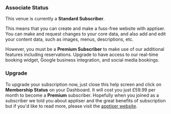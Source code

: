 ### Associate Status

This venue is currently a **Standard Subscriber**.

This means that you can create and make a fuss-free website with apptiser. You can make and request changes to your core data, and
also add and edit your content data, such as images, menus, descriptions, etc.


However, you must be a **Premium Subscriber** to make use of our additional features including reservations. Upgrade to have access to our real-time booking widget, Google business integration, and social media bookings.
 
### Upgrade

To upgrade your subscription now, just close this help screen and click on
**Membership Status** on your Dashboard. It will cost you
just £59.99 per month to become a **Premium** subscriber. Hopefully when you joined as a subscriber we told you about apptiser and the great benefits of subscription but if you'd like to read more, please visit the [apptiser website](https://www.apptiser.io/).

